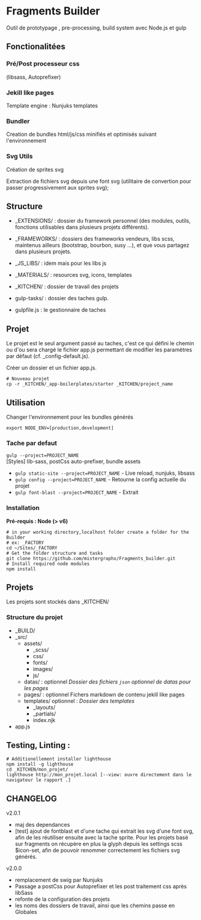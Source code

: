 # Fragments Builder

Outil de prototypage , pre-processing, build system avec Node.js et gulp

## Fonctionalitées

### Pré/Post processeur css

(libsass, Autoprefixer)

### Jekill like pages

Template engine : Nunjuks templates

### Bundler

Creation de bundles html/js/css minifiés et optimisés suivant l'environnement


### Svg Utils

Création de sprites svg

Extraction de fichiers svg depuis une font svg (utilitaire de convertion pour passer progressivement aux sprites svg);


## Structure

* _EXTENSIONS/ : dossier du framework personnel (des modules, outils, fonctions utilisables dans plusieurs projets différents).

* _FRAMEWORKS/ : dossiers des frameworks vendeurs, libs scss, maintenus ailleurs (bootstrap, bourbon, susy ...), et que vous partagez dans plusieurs projets.

* _JS_LIBS/ : idem mais pour les libs js

* _MATERIALS/ : resources svg, icons, templates

* _KITCHEN/ : dossier de travail des projets

* gulp-tasks/ : dossier des taches gulp.

* gulpfile.js : le gestionnaire de taches

## Projet

Le projet est le seul argument passé au taches, c'est ce qui défini le chemin ou d'ou sera chargé le fichier app.js permettant de modifier les paramètres par défaut (cf. _config-default.js).

Créer un dossier et un fichier app.js.

```shell
# Nouveau projet
cp -r _KITCHEN/_app-boilerplates/starter _KITCHEN/project_name
```

## Utilisation

Changer l'environnement pour les bundles générés

```
export NODE_ENV=[production,development]
```


###  Tache par defaut

`gulp --project=PROJECT_NAME`  
  [Styles] lib-sass, postCss auto-prefixer, bundle assets


*   `gulp static-site --project=PROJECT_NAME` - Live reload, nunjuks, libsass
*   `gulp config --project=PROJECT_NAME` - Retourne la config actuelle du projet
*   `gulp font-blast --project=PROJECT_NAME` - Extrait
### Installation

**Pré-requis : Node (> v6)**

```shell
# in your working directory,localhost folder create a folder for the Builder
# ex: _FACTORY
cd ~/Sites/_FACTORY
# Get the folder structure and tasks
git clone https://github.com/mistergraphx/Fragments_builder.git
# Install required node modules
npm install
```

## Projets

Les projets sont stockés dans _KITCHEN/


### Structure du projet

* _BUILD/
* _src/
    * 	assets/
        *	_scss/
        *	css/
        *	fonts/
        *	images/
        *	js/
    * 	datas/ : optionnel *Dossier des fichiers `json` optionnel de datas pour les pages*
    *   pages/ : optionnel Fichers markdown de contenu jekill like pages
    * 	templates/ optionnel : *Dossier des templates*
        *	_layouts/
        *	_partials/
        *	index.njk
* app.js

## Testing, Linting :

```
# Additionellement installer lighthouse
npm install -g lighthouse
cd _KITCHEN/mon_projet/
lighthouse http://mon_projet.local [--view: ouvre directement dans le navigateur le rapport .]
```



## CHANGELOG

v2.0.1

- maj des dependances
- [test] ajout de fontblast et d'une tache qui extrait les svg d'une font svg, afin de les réutiliser ensuite avec la tache sprite.
Pour les projets basé sur fragments on récupère en plus la glyph depuis les settings scss $icon-set, afin de pouvoir renommer correctement les fichiers svg générés.

v2.0.0

- remplacement de swig par Nunjuks
- Passage a postCss pour Autoprefixer et les post traitement css après libSass
- refonte de la configuration des projets
- les noms des dossiers de travail, ainsi que les chemins passe en Globales
